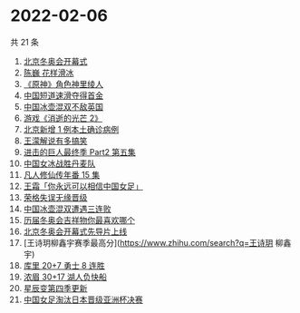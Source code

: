 # 2022-02-06

共 21 条

<!-- BEGIN -->
<!-- 最后更新时间 Sun Feb 06 2022 11:06:27 GMT+0800 (China Standard Time) -->

1. [北京冬奥会开幕式](https://www.zhihu.com/search?q=冬奥会开幕式)
1. [陈巍 花样滑冰](https://www.zhihu.com/search?q=花样滑冰)
1. [《原神》角色神里绫人](https://www.zhihu.com/search?q=原神)
1. [中国短道速滑夺得首金](https://www.zhihu.com/search?q=短道速滑)
1. [中国冰壶混双不敌英国](https://www.zhihu.com/search?q=冰壶)
1. [游戏《消逝的光芒 2》](https://www.zhihu.com/search?q=消逝的光芒2)
1. [北京新增 1 例本土确诊病例](https://www.zhihu.com/search?q=北京疫情)
1. [王濛解说有多搞笑](https://www.zhihu.com/search?q=王濛解说)
1. [进击的巨人最终季 Part2 第五集](https://www.zhihu.com/search?q=进击的巨人)
1. [中国女冰战胜丹麦队](https://www.zhihu.com/search?q=冰球)
1. [凡人修仙传年番 15 集](https://www.zhihu.com/search?q=凡人修仙传)
1. [王霜「你永远可以相信中国女足」](https://www.zhihu.com/search?q=王霜)
1. [荣格失误无缘晋级](https://www.zhihu.com/search?q=荣格)
1. [中国冰壶混双遭遇三连败](https://www.zhihu.com/search?q=冰壶)
1. [历届冬奥会吉祥物你最喜欢哪个](https://www.zhihu.com/search?q=冬奥会吉祥物)
1. [北京冬奥会开幕式先导片上线](https://www.zhihu.com/search?q=北京冬奥会开幕式先导片)
1. [王诗玥柳鑫宇赛季最高分](https://www.zhihu.com/search?q=王诗玥 柳鑫宇)
1. [库里 20+7 勇士 8 连胜](https://www.zhihu.com/search?q=勇士)
1. [浓眉 30+17 湖人负快船](https://www.zhihu.com/search?q=湖人)
1. [星辰变第四季更新](https://www.zhihu.com/search?q=星辰变)
1. [中国女足淘汰日本晋级亚洲杯决赛](https://www.zhihu.com/search?q=中国女足)

<!-- END -->
